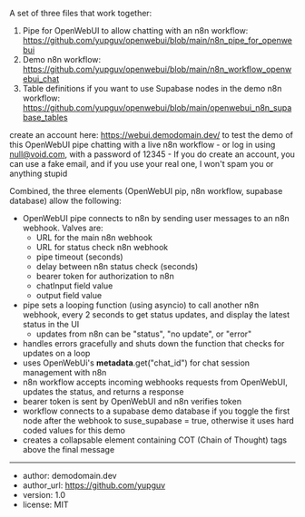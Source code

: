 A set of three files that work together:
  1. Pipe for OpenWebUI to allow chatting with an n8n workflow: https://github.com/yupguv/openwebui/blob/main/n8n_pipe_for_openwebui
  2. Demo n8n workflow: https://github.com/yupguv/openwebui/blob/main/n8n_workflow_openwebui_chat
  3. Table definitions if you want to use Supabase nodes in the demo n8n workflow: https://github.com/yupguv/openwebui/blob/main/openwebui_n8n_supabase_tables

create an account here: https://webui.demodomain.dev/ to test the demo of this OpenWebUI pipe chatting with a live n8n workflow
        - or log in using null@void.com, with a password of 12345
        - If you do create an account, you can use a fake email, and if you use your real one, I won't spam you or anything stupid

Combined, the three elements (OpenWebUI pip, n8n workflow, supabase database) allow the following:
- OpenWebUI pipe connects to n8n by sending user messages to an n8n webhook. Valves are:
    - URL for the main n8n webhook
    - URL for status check n8n webhook
    - pipe timeout (seconds)
    - delay between n8n status check (seconds)
    - bearer token for authorization to n8n
    - chatInput field value
    - output field value
- pipe sets a looping function (using asyncio) to call another n8n webhook, every 2 seconds to get status updates, and display the latest status in the UI
  - updates from n8n can be "status", "no update", or "error"
- handles errors gracefully and shuts down the function that checks for updates on a loop
- uses OpenWebUi's __metadata__.get("chat_id") for chat session management with n8n
- n8n workflow accepts incoming webhooks requests from OpenWebUI, updates the status, and returns a response
- bearer token is sent by OpenWebUI and n8n verifies token
- workflow connects to a supabase demo database if you toggle the first node after the webhook to suse_supabase = true, otherwise it uses hard coded values for this demo
- creates a collapsable element containing COT (Chain of Thought) <thinking> tags above the final message

-----
- author: demodomain.dev
- author_url: https://github.com/yupguv
- version: 1.0
- license: MIT
